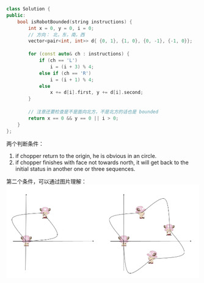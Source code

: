 ```cpp
class Solution {
public:
    bool isRobotBounded(string instructions) {
        int x = 0, y = 0, i = 0;
        // 方向： 北，东，南，西
        vector<pair<int, int>> d{ {0, 1}, {1, 0}, {0, -1}, {-1, 0}};
        
        for (const auto& ch : instructions) {
            if (ch == 'L')
                i = (i + 3) % 4;
            else if (ch == 'R')
                i = (i + 1) % 4;
            else
                x += d[i].first, y += d[i].second;
        }
        
        // 注意还要检查是不是面向北方，不是北方的话也是 bounded
        return x == 0 && y == 0 || i > 0;
    }
};
```

两个判断条件：
1. if chopper return to the origin, he is obvious in an circle.
2. if chopper finishes with face not towards north,
it will get back to the initial status in another one or three sequences.

第二个条件，可以通过图片理解：
![avatar](/images/1041.png)